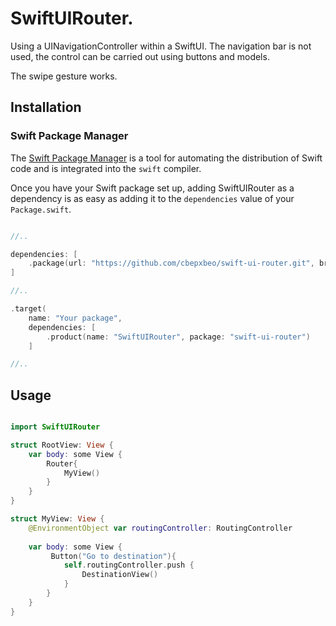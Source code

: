 # SwiftUIRouter.

Using a UINavigationController within a SwiftUI.
The navigation bar is not used, the control can be carried out using buttons and models.   
   
The swipe gesture works.

## Installation

### Swift Package Manager

The [Swift Package Manager](https://swift.org/package-manager/) is a tool for automating the distribution of Swift code and is integrated into the `swift` compiler.

Once you have your Swift package set up, adding SwiftUIRouter as a dependency is as easy as adding it to the `dependencies` value of your `Package.swift`.

```swift

//..

dependencies: [
    .package(url: "https://github.com/cbepxbeo/swift-ui-router.git", branch: "main")
]

//..

.target(
    name: "Your package",
    dependencies: [
        .product(name: "SwiftUIRouter", package: "swift-ui-router")
    ]

//..

```

## Usage

```swift

import SwiftUIRouter

struct RootView: View {
    var body: some View {
        Router{
            MyView()
        }
    }
}

struct MyView: View {
    @EnvironmentObject var routingController: RoutingController
    
    var body: some View {
         Button("Go to destination"){
            self.routingController.push {
                DestinationView()
            }
        }
    }
}

```
